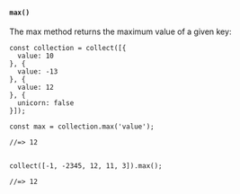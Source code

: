 #### ``max()``
The max method returns the maximum value of a given key:
	
	const collection = collect([{
	  value: 10
	}, {
	  value: -13
	}, {
	  value: 12
	}, {
	  unicorn: false
	}]);
	
	const max = collection.max('value');
	
	//=> 12
	
	
	collect([-1, -2345, 12, 11, 3]).max();
	
	//=> 12